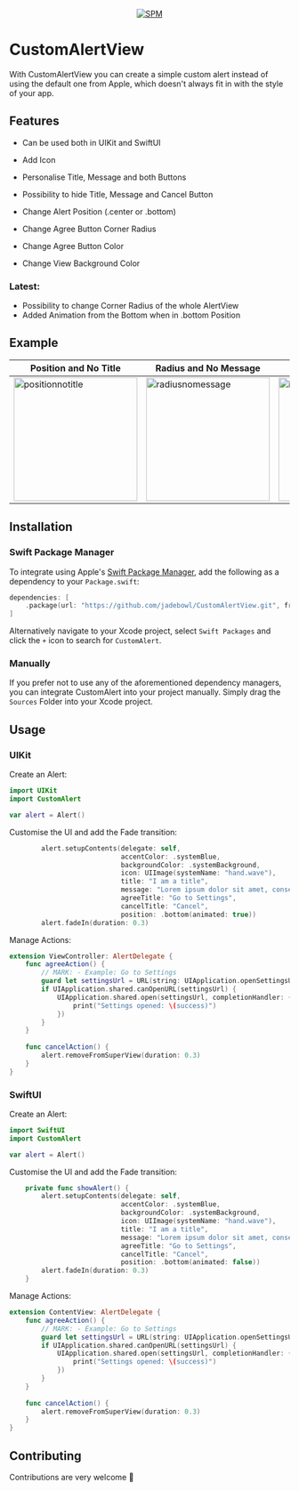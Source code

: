 <p align="center">
   <a href="https://github.com/apple/swift-package-manager">
      <img src="https://img.shields.io/badge/Swift%20Package%20Manager-compatible-brightgreen.svg" alt="SPM">
   </a>
</p>

# CustomAlertView

<p align="left">
With CustomAlertView you can create a simple custom alert instead of using the default one from Apple, which doesn't always fit in with the style of your app.
</p>

## Features
- Can be used both in UIKit and SwiftUI
 
- Add Icon
- Personalise Title, Message and both Buttons
- Possibility to hide Title, Message and Cancel Button
- Change Alert Position (.center or .bottom)
- Change Agree Button Corner Radius
- Change Agree Button Color
- Change View Background Color

### Latest:
- Possibility to change Corner Radius of the whole AlertView
- Added Animation from the Bottom when in .bottom Position

## Example
| Position and No Title | Radius and No Message | Icon and Color | One Button |
| ------------- | ------------- | ------------- | ------------- |
| <img src="https://i.ibb.co/BqSsqfS/positionmessage.png" alt="positionnotitle" width="222"> | <img src="https://i.ibb.co/KV48H8z/onlytitlecorner.png" alt="radiusnomessage" width="222"> | <img src="https://i.ibb.co/fGwxSr4/icontitle.png" alt="iconandcolor" width="222"> | <img src="https://i.ibb.co/Jm4kZP4/onebutton.png" alt="onebutton" width="222"> |

## Installation

### Swift Package Manager

To integrate using Apple's [Swift Package Manager](https://swift.org/package-manager/), add the following as a dependency to your `Package.swift`:

```swift
dependencies: [
    .package(url: "https://github.com/jadebowl/CustomAlertView.git", from: "1.0.0")
]
```

Alternatively navigate to your Xcode project, select `Swift Packages` and click the `+` icon to search for `CustomAlert`.

### Manually

If you prefer not to use any of the aforementioned dependency managers, you can integrate CustomAlert into your project manually. Simply drag the `Sources` Folder into your Xcode project.

## Usage

### UIKit
Create an Alert:
```swift
import UIKit
import CustomAlert

var alert = Alert()
```

Customise the UI and add the Fade transition:
```swift
        alert.setupContents(delegate: self,
                            accentColor: .systemBlue,
                            backgroundColor: .systemBackground,
                            icon: UIImage(systemName: "hand.wave"),
                            title: "I am a title",
                            message: "Lorem ipsum dolor sit amet, consectetur adipiscing elit, sed do eiusmod tempor incididunt ut labore et dolore magna aliqua.",
                            agreeTitle: "Go to Settings",
                            cancelTitle: "Cancel",
                            position: .bottom(animated: true))
        alert.fadeIn(duration: 0.3)
```

Manage Actions:
```swift
extension ViewController: AlertDelegate {
    func agreeAction() {
        // MARK: - Example: Go to Settings
        guard let settingsUrl = URL(string: UIApplication.openSettingsURLString) else { return }
        if UIApplication.shared.canOpenURL(settingsUrl) {
            UIApplication.shared.open(settingsUrl, completionHandler: { (success) in
                print("Settings opened: \(success)")
            })
        }
    }
    
    func cancelAction() {
        alert.removeFromSuperView(duration: 0.3)
    }
}
```
### SwiftUI
Create an Alert:
```swift
import SwiftUI
import CustomAlert

var alert = Alert()
```

Customise the UI and add the Fade transition:
```swift
    private func showAlert() {
        alert.setupContents(delegate: self,
                            accentColor: .systemBlue,
                            backgroundColor: .systemBackground,
                            icon: UIImage(systemName: "hand.wave"),
                            title: "I am a title",
                            message: "Lorem ipsum dolor sit amet, consectetur adipiscing elit, sed do eiusmod tempor incididunt ut labore et dolore magna aliqua.",
                            agreeTitle: "Go to Settings",
                            cancelTitle: "Cancel",
                            position: .bottom(animated: false))
        alert.fadeIn(duration: 0.3)
    }
```

Manage Actions:
```swift
extension ContentView: AlertDelegate {
    func agreeAction() {
        // MARK: - Example: Go to Settings
        guard let settingsUrl = URL(string: UIApplication.openSettingsURLString) else { return }
        if UIApplication.shared.canOpenURL(settingsUrl) {
            UIApplication.shared.open(settingsUrl, completionHandler: { (success) in
                print("Settings opened: \(success)")
            })
        }
    }
    
    func cancelAction() {
        alert.removeFromSuperView(duration: 0.3)
    }
}
```

## Contributing
Contributions are very welcome 🙌
